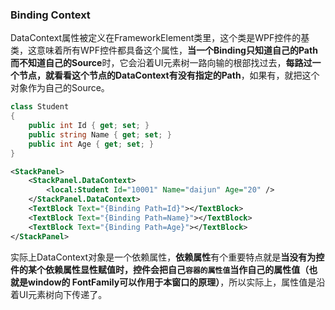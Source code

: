 ### Binding Context

DataContext属性被定义在FrameworkElement类里，这个类是WPF控件的基类，这意味着所有WPF控件都具备这个属性，**当一个Binding只知道自己的Path而不知道自己的Source**时，它会沿着UI元素树一路向输的根部找过去，**每路过一个节点，就看看这个节点的DataContext有没有指定的Path**，如果有，就把这个对象作为自己的Source。

```csharp
class Student  
{  
    public int Id { get; set; }  
    public string Name { get; set; }  
    public int Age { get; set; }  
}  
```
```xml
<StackPanel>  
    <StackPanel.DataContext>  
        <local:Student Id="10001" Name="daijun" Age="20" />  
    </StackPanel.DataContext>  
    <TextBlock Text="{Binding Path=Id}"></TextBlock>  
    <TextBlock Text="{Binding Path=Name}"></TextBlock>  
    <TextBlock Text="{Binding Path=Age}"></TextBlock>  
</StackPanel>  
```

实际上DataContext对象是一个依赖属性，**依赖属性**有个重要特点就是**当没有为控件的某个依赖属性显性赋值时，控件会把自己`容器的属性值`当作自己的属性值（也就是window的 FontFamily可以作用于本窗口的原理）**，所以实际上，属性值是沿着UI元素树向下传递了。